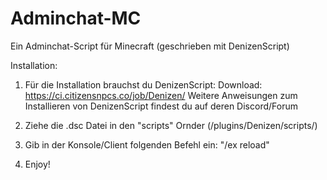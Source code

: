 # Adminchat-MC
Ein Adminchat-Script für Minecraft (geschrieben mit DenizenScript)

Installation:

1. Für die Installation brauchst du DenizenScript:
   Download: https://ci.citizensnpcs.co/job/Denizen/
   Weitere Anweisungen zum Installieren von DenizenScript findest du auf deren Discord/Forum

2. Ziehe die .dsc Datei in den "scripts" Ornder (/plugins/Denizen/scripts/)

3. Gib in der Konsole/Client folgenden Befehl ein: "/ex reload"

4. Enjoy!

